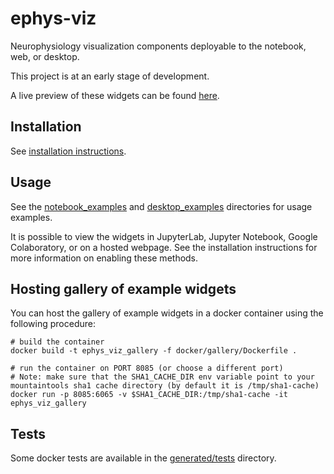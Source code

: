 # ephys-viz

Neurophysiology visualization components deployable to the notebook, web, or desktop.

This project is at an early stage of development.

A live preview of these widgets can be found [here](http://50.116.50.203:8080/).

## Installation

See [installation instructions](generated/docs/install.md).

## Usage

See the [notebook_examples](notebook_examples) and [desktop_examples](desktop_examples) directories for usage examples.

It is possible to view the widgets in JupyterLab, Jupyter Notebook, Google Colaboratory, or on a hosted webpage. See the installation instructions for more information on enabling these methods.

## Hosting gallery of example widgets

You can host the gallery of example widgets in a docker container using the following procedure:

```
# build the container
docker build -t ephys_viz_gallery -f docker/gallery/Dockerfile .

# run the container on PORT 8085 (or choose a different port)
# Note: make sure that the SHA1_CACHE_DIR env variable point to your mountaintools sha1 cache directory (by default it is /tmp/sha1-cache)
docker run -p 8085:6065 -v $SHA1_CACHE_DIR:/tmp/sha1-cache -it ephys_viz_gallery
```

## Tests

Some docker tests are available in the [generated/tests](generated/tests) directory.

